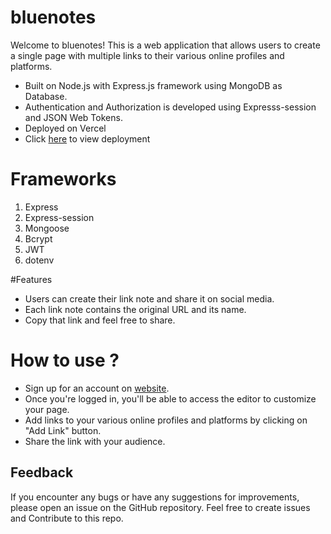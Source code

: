 # bluenotes
 Welcome to bluenotes! This is a web application that allows users to create a single page with multiple links to their various online profiles and platforms.
* Built on Node.js with Express.js framework using MongoDB as Database.
* Authentication and Authorization is developed using Expresss-session and JSON Web Tokens.
* Deployed on Vercel 
* Click <a href="http://bluenotes.vercel.app/">here</a> to view deployment

# Frameworks
 1. Express
 2. Express-session
 3. Mongoose
 4. Bcrypt
 5. JWT
 6. dotenv

#Features
* Users can create their link note and share it on social media.
* Each link note contains the original URL and its name.
* Copy that link and feel free to share.

# How to use ?

* Sign up for an account on <a href="http://bluenotes.vercel.app/">website</a>.
* Once you're logged in, you'll be able to access the editor to customize your page.
* Add links to your various online profiles and platforms by clicking on "Add Link" button.
* Share the link with your audience.

## Feedback
If you encounter any bugs or have any suggestions for improvements, please open an issue on the GitHub repository.
Feel free to create issues and Contribute to this repo.
